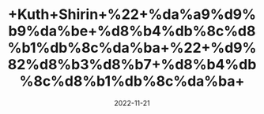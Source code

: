 ---
title: '+Kuth+Shirin+%22+%da%a9%d9%b9%da%be+%d8%b4%db%8c%d8%b1%db%8c%da%ba+%22+%d9%82%d8%b3%d8%b7+%d8%b4%db%8c%d8%b1%db%8c%da%ba+'
date: '2022-11-21' 
metatag: '' 
inventory: '0' 
draft: false 
# meta description 
shortDescripton: 'Marine+Costus+%22+Costus+root+is+used+for+treating+worm+(nematode)+infections.+Costus+oil+is+used+for+asthma%2c+cough%2c+gas%2c+and+severe+intestinal+diseases+such+as+dysentery+and+cholera.'
description: 'Herbs+%d8%ac%da%91%db%8c+%d8%a8%d9%88%d9%b9%db%8c'
longdescription: ''
tags: ''
brand: ''
subCategory: ''
unit: '50 gm-Pk'
sellCount: '0'
featured: True
# product Price
price: '50.0'
# Product Short Description
shortDescription: 'Marine+Costus+%22+Costus+root+is+used+for+treating+worm+(nematode)+infections.+Costus+oil+is+used+for+asthma%2c+cough%2c+gas%2c+and+severe+intestinal+diseases+such+as+dysentery+and+cholera.'
productID: 'B4D13965-1527-ED11-9968-005056B3A416'
type: 'products'
category: 'Herbs+%d8%ac%da%91%db%8c+%d8%a8%d9%88%d9%b9%db%8c' 
thumnailproduct: 'https://eraconnect.blob.core.windows.net/product-images/aminsaddiquidawakhana/f571e4d6-4df2-4bc9-ba1b-3f2714edd480.webp' 
images:
  - image: 'https://eraconnect.blob.core.windows.net/product-images/aminsaddiquidawakhana/f571e4d6-4df2-4bc9-ba1b-3f2714edd480.webp'  
Variants:
---